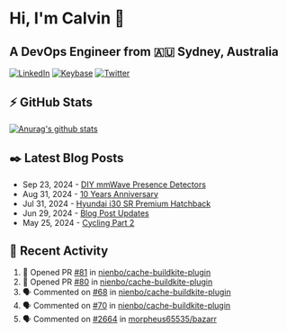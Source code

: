 # Hi, I'm Calvin 🍭
## A DevOps Engineer from 🇦🇺 Sydney, Australia</h3>

[![LinkedIn](https://img.shields.io/badge/-c–bui-0077B5?style=flat-square&labelColor=0077B5&logo=LinkedIn&logoColor=white)](https://www.linkedin.com/in/c-bui/)
[![Keybase](https://img.shields.io/badge/-calvinbui-ff6f21?style=flat-square&labelColor=ff6f21&logo=Keybase&logoColor=white)](https://keybase.io/calvinbui)
[![Twitter](https://img.shields.io/badge/-ASAPCalvin-1DA1F2?style=flat-square&labelColor=1DA1F2&logo=Twitter&logoColor=white)](https://twitter.com/ASAPCalvin)

<!-- https://github.com/rishavanand/github-profilinator -->
## ⚡ GitHub Stats
[![Anurag's github stats](https://github-readme-stats.vercel.app/api?username=calvinbui&count_private=true&hide_title=true)](https://github.com/anuraghazra/github-readme-stats)

<!-- https://github.com/gautamkrishnar/blog-post-workflow -->
## ✒️ Latest Blog Posts

<!-- BLOG-POST-LIST:START -->
- Sep 23, 2024 - [DIY mmWave Presence Detectors](https://calvin.me/diy-mmwave-presence-detectors)
- Aug 31, 2024 - [10 Years Anniversary](https://calvin.me/10-years-anniversary)
- Jul 31, 2024 - [Hyundai i30 SR Premium Hatchback](https://calvin.me/hyundai-i30-sr-premium-hatchback)
- Jun 29, 2024 - [Blog Post Updates](https://calvin.me/blog-post-updates)
- May 25, 2024 - [Cycling Part 2](https://calvin.me/cycling-part-2)

<!-- BLOG-POST-LIST:END -->

## 🏃‍ Recent Activity

<!--START_SECTION:activity-->
1. 💪 Opened PR [#81](https://github.com/nienbo/cache-buildkite-plugin/pull/81) in [nienbo/cache-buildkite-plugin](https://github.com/nienbo/cache-buildkite-plugin)
2. 💪 Opened PR [#80](https://github.com/nienbo/cache-buildkite-plugin/pull/80) in [nienbo/cache-buildkite-plugin](https://github.com/nienbo/cache-buildkite-plugin)
3. 🗣 Commented on [#68](https://github.com/nienbo/cache-buildkite-plugin/issues/68#issuecomment-2384878798) in [nienbo/cache-buildkite-plugin](https://github.com/nienbo/cache-buildkite-plugin)
4. 🗣 Commented on [#70](https://github.com/nienbo/cache-buildkite-plugin/issues/70#issuecomment-2384554654) in [nienbo/cache-buildkite-plugin](https://github.com/nienbo/cache-buildkite-plugin)
5. 🗣 Commented on [#2664](https://github.com/morpheus65535/bazarr/issues/2664#issuecomment-2378210214) in [morpheus65535/bazarr](https://github.com/morpheus65535/bazarr)
<!--END_SECTION:activity-->
